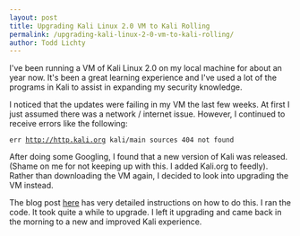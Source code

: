 ```yaml
---
layout: post
title: Upgrading Kali Linux 2.0 VM to Kali Rolling
permalink: /upgrading-kali-linux-2-0-vm-to-kali-rolling/
author: Todd Lichty
---
```

<!--kg-card-begin: markdown--><p>I've been running a VM of Kali Linux 2.0 on my local machine for about an year now. It's been a great learning experience and I've used a lot of the programs in Kali to assist in expanding my security knowledge.</p>
<p>I noticed that the updates were failing in my VM the last few weeks. At first I just assumed there was a network / internet issue. However, I continued to receive errors like the following:</p>
<p><code>err <a href="http://http.kali.org">http://http.kali.org</a> kali/main sources 404 not found</code></p>
<p>After doing some Googling, I found that a new version of Kali was released. (Shame on me for not keeping up with this. I added Kali.org to feedly). Rather than downloading the VM again, I decided to look into upgrading the VM instead.</p>
<p>The blog post <a href="http://linuxbsdos.com/2016/02/01/migrating-from-kali-linux-2-to-kali-linux-2016-1/">here</a> has very detailed instructions on how to do this. I ran the code. It took quite a while to upgrade. I left it upgrading and came back in the morning to a new and improved Kali experience.</p>
<!--kg-card-end: markdown-->